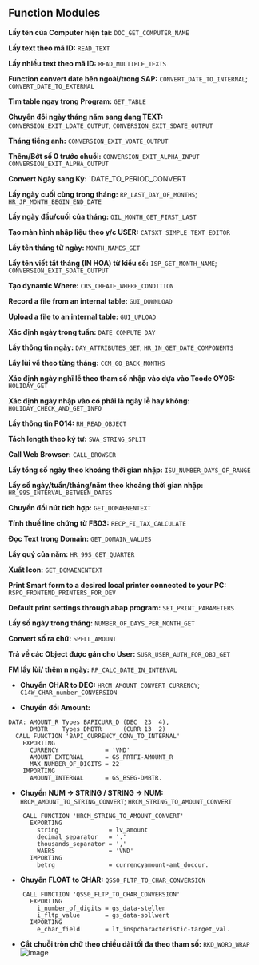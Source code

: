 ## Function Modules

**Lấy tên của Computer hiện tại:**
`DOC_GET_COMPUTER_NAME`

**Lấy text theo mã ID:**
`READ_TEXT`

**Lấy nhiều text theo mã ID:**
`READ_MULTIPLE_TEXTS`

**Function convert date bên ngoài/trong SAP:**
`CONVERT_DATE_TO_INTERNAL`;
`CONVERT_DATE_TO_EXTERNAL`

**Tìm table ngay trong Program:**
`GET_TABLE`

**Chuyển đổi ngày tháng năm sang dạng TEXT:**
`CONVERSION_EXIT_LDATE_OUTPUT`;
`CONVERSION_EXIT_SDATE_OUTPUT`

**Tháng tiếng anh:**
`CONVERSION_EXIT_VDATE_OUTPUT`

**Thêm/Bớt số 0 trước chuỗi:**
`CONVERSION_EXIT_ALPHA_INPUT`
`CONVERSION_EXIT_ALPHA_OUTPUT`

**Convert Ngày sang Kỳ:**
`DATE_TO_PERIOD_CONVERT

**Lấy ngày cuối cùng trong tháng:**
`RP_LAST_DAY_OF_MONTHS`;
`HR_JP_MONTH_BEGIN_END_DATE`

**Lấy ngày đầu/cuối của tháng:**
`OIL_MONTH_GET_FIRST_LAST`

**Tạo màn hình nhập liệu theo y/c USER:**
`CATSXT_SIMPLE_TEXT_EDITOR` 

**Lấy tên tháng từ ngày:**
`MONTH_NAMES_GET`

**Lấy tên viết tắt tháng (IN HOA) từ kiểu số:**
`ISP_GET_MONTH_NAME`;
`CONVERSION_EXIT_SDATE_OUTPUT`

**Tạo dynamic Where:**
`CRS_CREATE_WHERE_CONDITION`

**Record a file from an internal table:**
`GUI_DOWNLOAD`

**Upload a file to an internal table:**
`GUI_UPLOAD` 

**Xác định ngày trong tuần:**
`DATE_COMPUTE_DAY`
 
**Lấy thông tin ngày:**
`DAY_ATTRIBUTES_GET`;
`HR_IN_GET_DATE_COMPONENTS`

**Lấy lùi về theo từng tháng:**
`CCM_GO_BACK_MONTHS`

**Xác định ngày nghĩ lễ theo tham số nhập vào dựa vào Tcode OY05:**
`HOLIDAY_GET`

**Xác định ngày nhập vào có phải là ngày lễ hay không:**
`HOLIDAY_CHECK_AND_GET_INFO`

**Lấy thông tin PO14:**
`RH_READ_OBJECT`

**Tách length theo ký tự:**
`SWA_STRING_SPLIT`

**Call Web Browser:**
`CALL_BROWSER`

**Lấy tổng số ngày theo khoảng thời gian nhập:**
`ISU_NUMBER_DAYS_OF_RANGE` 

**Lấy số ngày/tuần/tháng/năm theo khoảng thời gian nhập:**
`HR_99S_INTERVAL_BETWEEN_DATES`

**Chuyển đổi nút tích hợp:**
`GET_DOMAENENTEXT` 

**Tính thuế line chứng từ FB03:**
`RECP_FI_TAX_CALCULATE`

**Đọc Text trong Domain:**
`GET_DOMAIN_VALUES`

**Lấy quý của năm:**
`HR_99S_GET_QUARTER`

**Xuất Icon:** 
`GET_DOMAENENTEXT` 

**Print Smart form to a desired local printer connected to your PC:**
`RSPO_FRONTEND_PRINTERS_FOR_DEV` 

**Default print settings through abap program:**
`SET_PRINT_PARAMETERS` 

**Lấy số ngày trong tháng:**
`NUMBER_OF_DAYS_PER_MONTH_GET`

**Convert số ra chữ:**
`SPELL_AMOUNT`

**Trả về các Object được gán cho User:**
`SUSR_USER_AUTH_FOR_OBJ_GET` 

**FM lấy lùi/ thêm n ngày:**
`RP_CALC_DATE_IN_INTERVAL`

- **Chuyển CHAR to DEC:**
`HRCM_AMOUNT_CONVERT_CURRENCY`;
`C14W_CHAR_number_CONVERSION`

- **Chuyển đổi Amount:**
```abap
DATA: AMOUNT_R Types BAPICURR_D	(DEC  23  4),
      DMBTR    Types DMBTR      (CURR 13  2)
  CALL FUNCTION 'BAPI_CURRENCY_CONV_TO_INTERNAL'
    EXPORTING
      CURRENCY             = 'VND'
      AMOUNT_EXTERNAL      = GS_PRTFI-AMOUNT_R
      MAX_NUMBER_OF_DIGITS = 22
    IMPORTING
      AMOUNT_INTERNAL      = GS_BSEG-DMBTR.
```

- **Chuyển NUM -> STRING / STRING -> NUM:**
`HRCM_AMOUNT_TO_STRING_CONVERT`;
`HRCM_STRING_TO_AMOUNT_CONVERT`
```abap
    CALL FUNCTION 'HRCM_STRING_TO_AMOUNT_CONVERT'
      EXPORTING
        string              = lv_amount
        decimal_separator   = '.'
        thousands_separator = ','
        WAERS               = 'VND'
      IMPORTING
        betrg               = currencyamount-amt_doccur.
```

- **Chuyển FLOAT  to CHAR:**
`QSS0_FLTP_TO_CHAR_CONVERSION`
```abap
    CALL FUNCTION 'QSS0_FLTP_TO_CHAR_CONVERSION'
      EXPORTING
        i_number_of_digits = gs_data-stellen
        i_fltp_value       = gs_data-sollwert
      IMPORTING
        e_char_field       = lt_inspcharacteristic-target_val.
```

- **Cắt chuỗi tròn chữ theo chiều dài tối đa theo tham số:**
`RKD_WORD_WRAP`
![image](https://github.com/user-attachments/assets/bfd84a85-6a1d-4e1f-8dda-a680a75e1400)

